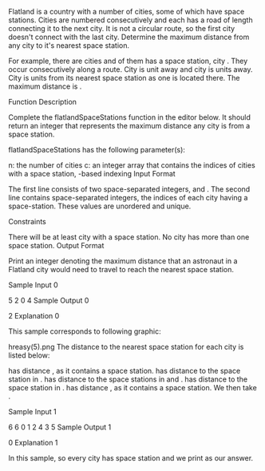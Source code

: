 Flatland is a country with a number of cities, some of which have space stations. Cities are numbered consecutively and each has a road of  length connecting it to the next city. It is not a circular route, so the first city doesn't connect with the last city. Determine the maximum distance from any city to it's nearest space station.

For example, there are  cities and  of them has a space station, city . They occur consecutively along a route. City  is  unit away and city  is  units away. City  is  units from its nearest space station as one is located there. The maximum distance is .

Function Description

Complete the flatlandSpaceStations function in the editor below. It should return an integer that represents the maximum distance any city is from a space station.

flatlandSpaceStations has the following parameter(s):

n: the number of cities
c: an integer array that contains the indices of cities with a space station, -based indexing
Input Format

The first line consists of two space-separated integers,  and .
The second line contains  space-separated integers, the indices of each city having a space-station. These values are unordered and unique.

Constraints

There will be at least  city with a space station.
No city has more than one space station.
Output Format

Print an integer denoting the maximum distance that an astronaut in a Flatland city would need to travel to reach the nearest space station.

Sample Input 0

5 2
0 4
Sample Output 0

2
Explanation 0

This sample corresponds to following graphic:

hreasy(5).png
The distance to the nearest space station for each city is listed below:

 has distance , as it contains a space station.
 has distance  to the space station in .
 has distance  to the space stations in  and .
 has distance  to the space station in .
 has distance , as it contains a space station.
We then take .

Sample Input 1

6 6
0 1 2 4 3 5
Sample Output 1

0
Explanation 1

In this sample,  so every city has space station and we print  as our answer.

